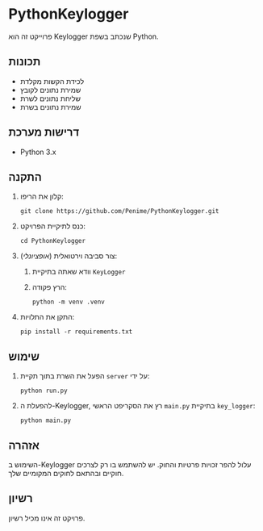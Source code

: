 <!-- language: rtl -->

# PythonKeylogger
פרוייקט זה הוא Keylogger שנכתב בשפת Python.

## תכונות

- לכידת הקשות מקלדת
- שמירת נתונים לקובץ
- שליחת נתונים לשרת
- שמירת נתונים בשרת

## דרישות מערכת

- Python 3.x

## התקנה

1. קלון את הריפו:

   ```shell
   git clone https://github.com/Penime/PythonKeylogger.git
   ```

2. כנס לתיקיית הפרויקט:

   ```shell
   cd PythonKeylogger
   ```

3. צור סביבה וירטואלית (*אופציונלי*):

   1. וודא שאתה בתיקיית `KeyLogger`

   2. הרץ פקודה:
      ```shell
      python -m venv .venv
      ```

4. התקן את התלויות:

   ```shell
   pip install -r requirements.txt
   ```

## שימוש

1. הפעל את השרת בתוך תקיית `server` על ידי:
   ```shell
   python run.py
   ```

2. להפעלת ה-Keylogger, רץ את הסקריפט הראשי `main.py` בתיקיית `key_logger`:

   ```shell
   python main.py
   ```

## אזהרה

השימוש ב-Keylogger עלול להפר זכויות פרטיות והחוק. יש להשתמש בו רק לצרכים חוקיים ובהתאם לחוקים המקומיים שלך.

## רשיון

פרויקט זה אינו מכיל רשיון.

